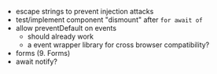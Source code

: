 - escape strings to prevent injection attacks
- test/implement component "dismount" after `for await of`
- allow preventDefault on events
  - should already work
  - a event wrapper library for cross browser compatibility?
- forms (9. Forms)
- await notify?
